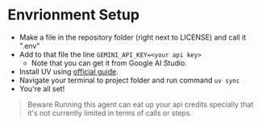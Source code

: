 # Envrionment Setup
* Make a file in the repository folder (right next to LICENSE) and call it ".env"
* Add to that file the line ```GEMINI_API_KEY=<your api key>```
  * Note that you can get it from Google AI Studio.
* Install UV using [official guide](https://docs.astral.sh/uv/getting-started/installation/#standalone-installer).
* Navigate your terminal to project folder and run command ```uv sync```
* You're all set!

> Beware Running this agent can eat up your api credits specially that it's not currently limited in terms of calls or steps.
